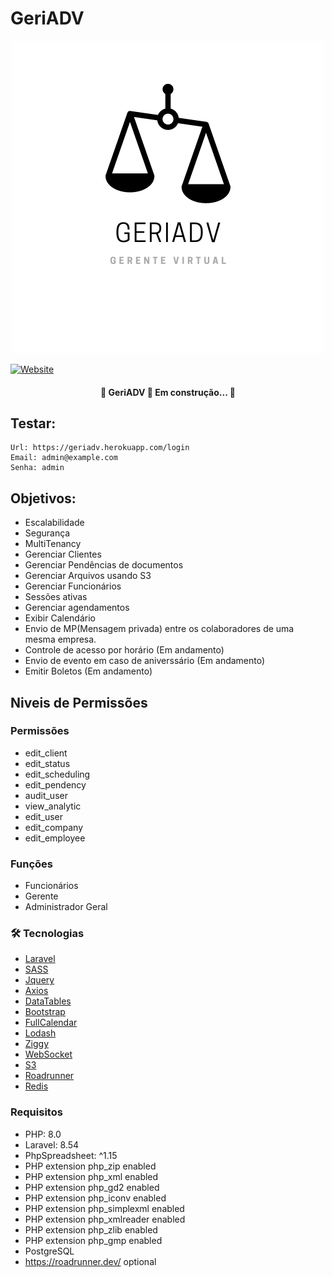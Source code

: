 # GeriADV
<p align="center">
<img src="resources/static/images/geriadv.png" />
</p>

[![Website](https://img.shields.io/website?label=geriadv.herokuapp.com&style=for-the-badge&url=https%3A%2F%2Fgeriadv.herokuapp.com)](https://geriadv.herokuapp.com)
<h4 align="center"> 
	🚧  GeriADV 🚀 Em construção...  🚧
</h4>

## Testar:
```
Url: https://geriadv.herokuapp.com/login
Email: admin@example.com
Senha: admin
```

## Objetivos:

* Escalabilidade
* Segurança 
* MultiTenancy
* Gerenciar Clientes
* Gerenciar Pendências de documentos
* Gerenciar Arquivos usando S3
* Gerenciar Funcionários
* Sessões ativas
* Gerenciar agendamentos
* Exibir Calendário
* Envio de MP(Mensagem privada) entre os colaboradores de uma mesma empresa.
* Controle de acesso por horário (Em andamento)
* Envio de evento em caso de aniverssário (Em andamento)
* Emitir Boletos (Em andamento)


## Niveis de Permissões

### Permissões
* edit_client
* edit_status
* edit_scheduling
* edit_pendency
* audit_user
* view_analytic
* edit_user
* edit_company
* edit_employee

### Funções
* Funcionários
* Gerente
* Administrador Geral

### 🛠 Tecnologias
* [Laravel](https://laravel.com/)
* [SASS](https://sass-lang.com/)
* [Jquery](https://jquery.com/)
* [Axios](https://github.com/axios/axios)
* [DataTables](https://datatables.net/)
* [Bootstrap](https://getbootstrap.com/)
* [FullCalendar](https://fullcalendar.io/)
* [Lodash](https://lodash.com/)
* [Ziggy](https://github.com/tighten/ziggy)
* [WebSocket](https://github.com/beyondcode/laravel-websockets)
* [S3](https://aws.amazon.com/pt/s3)
* [Roadrunner](https://roadrunner.dev)
* [Redis](https://redis.io)

### Requisitos

* PHP: 8.0
* Laravel: 8.54
* PhpSpreadsheet: ^1.15
* PHP extension php_zip enabled
* PHP extension php_xml enabled
* PHP extension php_gd2 enabled
* PHP extension php_iconv enabled
* PHP extension php_simplexml enabled
* PHP extension php_xmlreader enabled
* PHP extension php_zlib enabled
* PHP extension php_gmp enabled
* PostgreSQL
* https://roadrunner.dev/ optional

